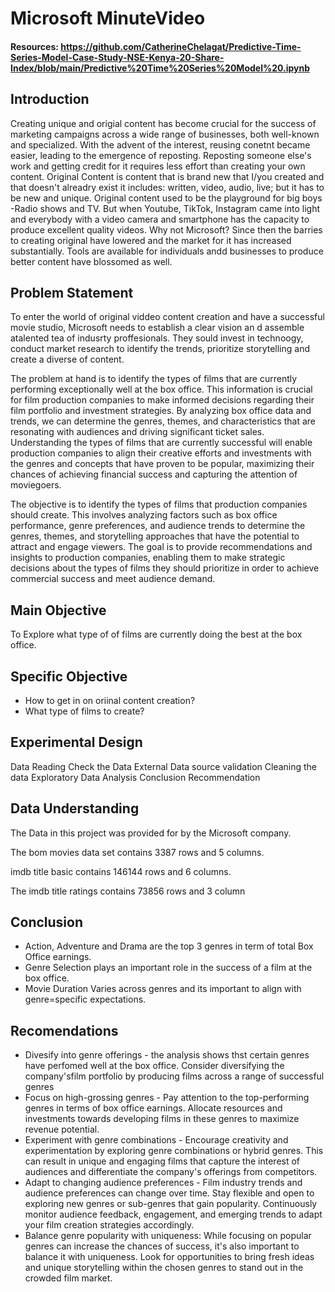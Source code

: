 # Microsoft MinuteVideo
#### Resources: https://github.com/CatherineChelagat/Predictive-Time-Series-Model-Case-Study-NSE-Kenya-20-Share-Index/blob/main/Predictive%20Time%20Series%20Model%20.ipynb

## Introduction 
Creating unique and origial content has become crucial for the success of marketing campaigns across a wide range of businesses, both well-known and specialized. With the advent of the interest, reusing conetnt became easier, leading to the emergence of reposting. Reposting someone else's work and getting credit for it requires less effort than creating your own content.
Original Content is content that is brand new that I/you created and that doesn't alreadry exist it includes: written, video, audio, live; but it has to be new and unique. Original content used to be the playground for big boys -Radio shows and TV. But when Youtube, TikTok, Instagram came into light and everybody with a video camera and smartphone has the capacity to produce excellent quality videos. Why not Microsoft?
Since then the barries to creating original have lowered and the market for it has increased substantially. Tools are available for individuals andd businesses to produce better content have blossomed as well.

## Problem Statement 
To enter the world of original viddeo content creation and have a successful movie studio, Microsoft needs to establish a clear vision an d assemble atalented tea of indusrty proffesionals. They sould invest in technoogy, conduct market research to identify the trends, prioritize storytelling and create a diverse of content.

The problem at hand is to identify the types of films that are currently performing exceptionally well at the box office. This information is crucial for film production companies to make informed decisions regarding their film portfolio and investment strategies. By analyzing box office data and trends, we can determine the genres, themes, and characteristics that are resonating with audiences and driving significant ticket sales. Understanding the types of films that are currently successful will enable production companies to align their creative efforts and investments with the genres and concepts that have proven to be popular, maximizing their chances of achieving financial success and capturing the attention of moviegoers.

The objective is to identify the types of films that production companies should create. This involves analyzing factors such as box office performance, genre preferences, and audience trends to determine the genres, themes, and storytelling approaches that have the potential to attract and engage viewers. The goal is to provide recommendations and insights to production companies, enabling them to make strategic decisions about the types of films they should prioritize in order to achieve commercial success and meet audience demand.

## Main Objective
To Explore what type of of films are currently doing the best at the box office.

## Specific Objective
- How to get in on oriinal content creation?
- What type of films to create?

## Experimental Design 
Data Reading
Check the Data
External Data source validation
Cleaning the data
Exploratory Data Analysis
Conclusion
Recommendation

## Data Understanding 
The Data in this project was provided for by the Microsoft company.

The bom movies data set contains 3387 rows and 5 columns.

imdb title basic contains 146144 rows and 6 columns.

The imdb title ratings contains 73856 rows and 3 column







## Conclusion 
- Action, Adventure and Drama are the top 3 genres in term of total Box Office earnings.
- Genre Selection plays an important role in the success of a film at the box office.
- Movie Duration Varies across genres and its important to align with genre=specific expectations.

## Recomendations 
- Divesify into genre offerings - the analysis shows thst certain genres have perfomed well at the box office. Consider diversifying the company'sfilm portfolio by producing films across a range of successful genres
- Focus on high-grossing genres - Pay attention to the top-performing genres in terms of box office earnings. Allocate resources and investments towards developing films in these genres to maximize revenue potential.
- Experiment with genre combinations - Encourage creativity and experimentation by exploring genre combinations or hybrid genres. This can result in unique and engaging films that capture the interest of audiences and differentiate the company's offerings from competitors.
- Adapt to changing audience preferences - Film industry trends and audience preferences can change over time. Stay flexible and open to exploring new genres or sub-genres that gain popularity. Continuously monitor audience feedback, engagement, and emerging trends to adapt your film creation strategies accordingly.
- Balance genre popularity with uniqueness: While focusing on popular genres can increase the chances of success, it's also important to balance it with uniqueness. Look for opportunities to bring fresh ideas and unique storytelling within the chosen genres to stand out in the crowded film market.
 


